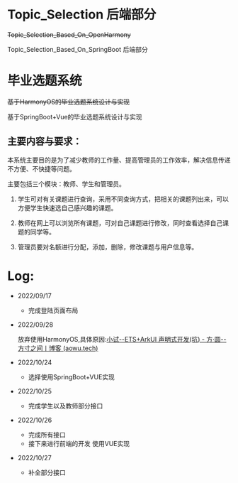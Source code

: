 # Topic_Selection 后端部分

 ~~Topic_Selection_Based_On_OpenHarmony~~

Topic_Selection_Based_On_SpringBoot 后端部分

# 毕业选题系统

~~基于HarmonyOS的毕业选题系统设计与实现~~

基于SpringBoot+Vue的毕业选题系统设计与实现

## 主要内容与要求：

本系统主要目的是为了减少教师的工作量、提高管理员的工作效率，解决信息传递不方便、不快捷等问题。

主要包括三个模块：教师、学生和管理员。

1. 学生可对有关课题进行查询，采用不同查询方式，把相关的课题列出来，可以方便学生快速选自己感兴趣的课题。

2. 教师在网上可以浏览所有课题，可对自己课题进行修改，同时查看选择自己课题的同学等。

3. 管理员要对名额进行分配，添加，删除，修改课题与用户信息等。



# Log:

- 2022/09/17 
  - 完成登陆页面布局

- 2022/09/28

  放弃使用HarmonyOS,具体原因:[小试--ETS+ArkUI 声明式开发(坑) - 方·圆--方寸之间丨博客 (aowu.tech)](https://blog.aowu.tech/archives/小试--etsarkui声明式开发坑)

- 2022/10/24 

  - 选择使用SpringBoot+VUE实现

- 2022/10/25

  - 完成学生以及教师部分接口

- 2022/10/26

  - 完成所有接口
  - 接下来进行前端的开发 使用VUE实现

- 2022/10/27

  - 补全部分接口